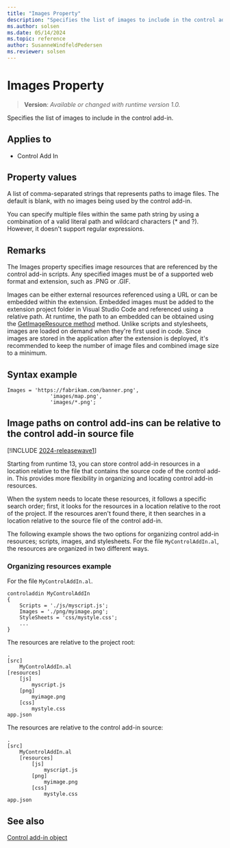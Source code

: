 ```yaml
---
title: "Images Property"
description: "Specifies the list of images to include in the control add-in."
ms.author: solsen
ms.date: 05/14/2024
ms.topic: reference
author: SusanneWindfeldPedersen
ms.reviewer: solsen
---
```

[//]: # (START>DO_NOT_EDIT)
[//]: # (IMPORTANT:Do not edit any of the content between here and the END>DO_NOT_EDIT.)
[//]: # (Any modifications should be made in the .xml files in the ModernDev repo.)
# Images Property
> **Version**: _Available or changed with runtime version 1.0._

Specifies the list of images to include in the control add-in.

## Applies to
-   Control Add In

[//]: # (IMPORTANT: END>DO_NOT_EDIT)

## Property values

A list of comma-separated strings that represents paths to image files. The default is blank, with no images being used by the control add-in. 

You can specify multiple files within the same path string by using a combination of a valid literal path and wildcard characters (* and ?). However, it doesn't support regular expressions.

## Remarks

The Images property specifies image resources that are referenced by the control add-in scripts. Any specified images must be of a supported web format and extension, such as .PNG or .GIF. 

Images can be either external resources referenced using a URL or can be embedded within the extension. Embedded images must be added to the extension project folder in Visual Studio Code and referenced using a relative path. At runtime, the path to an embedded can be obtained using the [GetImageResource method](../methods/devenv-getimageresource-method.md) method. Unlike scripts and stylesheets, images are loaded on demand when they're first used in code. Since images are stored in the application after the extension is deployed, it's recommended to keep the number of image files and combined image size to a minimum. 

## Syntax example

```AL
Images = 'https://fabrikam.com/banner.png',
              'images/map.png',
              'images/*.png';
```

## Image paths on control add-ins can be relative to the control add-in source file

[!INCLUDE [2024-releasewave1](../../includes/2024-releasewave1.md)]

Starting from runtime 13, you can store control add-in resources in a location relative to the file that contains the source code of the control add-in. This provides more flexibility in organizing and locating control add-in resources.

When the system needs to locate these resources, it follows a specific search order; first, it looks for the resources in a location relative to the root of the project. If the resources aren't found there, it then searches in a location relative to the source file of the control add-in. 

The following example shows the two options for organizing control add-in resources; scripts, images, and stylesheets. For the file `MyControlAddIn.al`, the resources are organized in two different ways.

### Organizing resources example

For the file `MyControlAddIn.al`.

```al
controladdin MyControlAddIn
{
    Scripts = './js/myscript.js';
    Images = './png/myimage.png';
    StyleSheets = 'css/mystyle.css';
    ...
}
```

The resources are relative to the project root:

```
.
[src]
    MyControlAddIn.al
[resources]
    [js]
        myscript.js
    [png]
        myimage.png
    [css]
        mystyle.css
app.json
```

The resources are relative to the control add-in source:

```
.
[src]
    MyControlAddIn.al
    [resources]
        [js]
            myscript.js
        [png]
            myimage.png
        [css]
            mystyle.css
app.json
```

## See also  

[Control add-in object](../devenv-control-addin-object.md)   